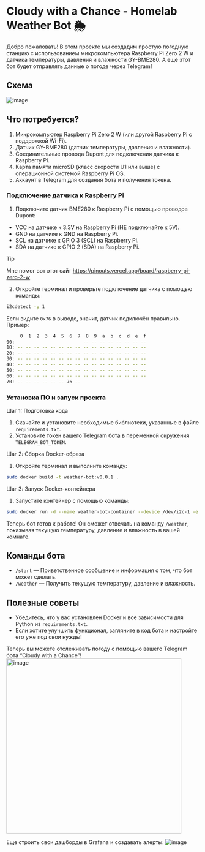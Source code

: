 # Cloudy with a Chance - Homelab Weather Bot 🌦️

Добро пожаловать! В этом проекте мы создадим простую погодную станцию с использованием микрокомпьютера Raspberry Pi Zero 2 W и датчика температуры, давления и влажности GY-BME280. А ещё этот бот будет отправлять данные о погоде через Telegram!

## Схема
![image](https://github.com/user-attachments/assets/56bd5792-04dd-48db-b623-e2fee9c1a9b6)

## Что потребуется?

1.	Микрокомпьютер Raspberry Pi Zero 2 W (или другой Raspberry Pi с поддержкой Wi-Fi).
2.	Датчик GY-BME280 (датчик температуры, давления и влажности).
3.	Соединительные провода Dupont для подключения датчика к Raspberry Pi.
4.	Карта памяти microSD (класс скорости U1 или выше) с операционной системой Raspberry Pi OS.
5.	Аккаунт в Telegram для создания бота и получения токена.

### Подключение датчика к Raspberry Pi

1.	Подключите датчик BME280 к Raspberry Pi с помощью проводов Dupont:
- VCC на датчике к 3.3V на Raspberry Pi (НЕ подключайте к 5V).
- GND на датчике к GND на Raspberry Pi.
- SCL на датчике к GPIO 3 (SCL) на Raspberry Pi.
- SDA на датчике к GPIO 2 (SDA) на Raspberry Pi.

> [!TIP]
> Мне помог вот этот сайт https://pinouts.vercel.app/board/raspberry-pi-zero-2-w

2.	Откройте терминал и проверьте подключение датчика с помощью команды:
```bash
i2cdetect -y 1
```
Если видите `0x76` в выводе, значит, датчик подключён правильно. Пример:
```bash
     0  1  2  3  4  5  6  7  8  9  a  b  c  d  e  f
00:                         -- -- -- -- -- -- -- --
10: -- -- -- -- -- -- -- -- -- -- -- -- -- -- -- --
20: -- -- -- -- -- -- -- -- -- -- -- -- -- -- -- --
30: -- -- -- -- -- -- -- -- -- -- -- -- -- -- -- --
40: -- -- -- -- -- -- -- -- -- -- -- -- -- -- -- --
50: -- -- -- -- -- -- -- -- -- -- -- -- -- -- -- --
60: -- -- -- -- -- -- -- -- -- -- -- -- -- -- -- --
70: -- -- -- -- -- -- 76 --
```

### Установка ПО и запуск проекта

Шаг 1: Подготовка кода

1.	Скачайте и установите необходимые библиотеки, указанные в файле `requirements.txt`.
2.	Установите токен вашего Telegram бота в переменной окружения `TELEGRAM_BOT_TOKEN`.

Шаг 2: Сборка Docker-образа

1.	Откройте терминал и выполните команду:
```bash
sudo docker build -t weather-bot:v0.0.1 .
```
Шаг 3: Запуск Docker-контейнера

1.	Запустите контейнер с помощью команды:
```bash
sudo docker run -d --name weather-bot-container --device /dev/i2c-1 -e TELEGRAM_BOT_TOKEN=токен -e PUSHGATEWAY_URL=<IP>:<порт>  weather-bot:v0.0.1
```
Теперь бот готов к работе! Он сможет отвечать на команду `/weather`, показывая текущую температуру, давление и влажность в вашей комнате.

## Команды бота

-	`/start` — Приветственное сообщение и информация о том, что бот может сделать.
-	`/weather` — Получить текущую температуру, давление и влажность.

## Полезные советы

- Убедитесь, что у вас установлен Docker и все зависимости для Python из `requirements.txt`.
- Если хотите улучшить функционал, загляните в код бота и настройте его уже под свои нужды!

Теперь вы можете отслеживать погоду с помощью вашего Telegram бота “Cloudy with a Chance”!
<img width="457" alt="image" src="https://github.com/user-attachments/assets/5424ca50-a3e7-40e2-87b7-c5649846f1d5">

Еще строить свои дашборды в Grafana и создавать алерты:
![image](https://github.com/user-attachments/assets/b0544656-7bff-46ef-9566-0ace65647c95)
